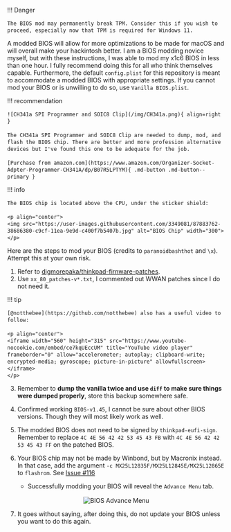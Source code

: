 !!! Danger
    
    The BIOS mod may permanently break TPM. Consider this if you wish to proceed, especially now that TPM is required for Windows 11.

A modded BIOS will allow for more optimizations to be made for macOS and will overall make your hackintosh better. I am a BIOS modding novice myself, but with these instructions, I was able to mod my x1c6 BIOS in less than one hour. I fully recommend doing this for all who think themselves capable. Furthermore, the default `config.plist` for this repository is meant to accommodate a modded BIOS with appropriate settings. If you cannot mod your BIOS or is unwilling to do so, use `Vanilla BIOS.plist`.

!!! recommendation

    ![CH341a SPI Programmer and SOIC8 Clip](/img/CH341a.png){ align=right }

    The CH341a SPI Programmer and SOIC8 Clip are needed to dump, mod, and flash the BIOS chip. There are better and more profession alternative devices but I've found this one to be adequate for the job.

    [Purchase from amazon.com](https://www.amazon.com/Organizer-Socket-Adpter-Programmer-CH341A/dp/B07R5LPTYM){ .md-button .md-button--primary }

!!! info

    The BIOS chip is located above the CPU, under the sticker shield:   

    <p align="center">
    <img src="https://user-images.githubusercontent.com/3349081/87883762-38686380-c9cf-11ea-9e9d-c400f7b5407b.jpg" alt="BIOS Chip" width="300">
    </p>

Here are the steps to mod your BIOS (credits to `paranoidbashthot` and `\x`). Attempt this at your own risk.

1. Refer to [digmorepaka/thinkpad-firnware-patches](https://github.com/digmorepaka/thinkpad-firmware-patches).
2. Use `xx_80_patches-v*.txt`, I commented out WWAN patches since I do not need it.

!!! tip

    [@notthebee](https://github.com/notthebee) also has a useful video to follow:

    <p align="center">
    <iframe width="560" height="315" src="https://www.youtube-nocookie.com/embed/ce7kqUEccUM" title="YouTube video player" frameborder="0" allow="accelerometer; autoplay; clipboard-write; encrypted-media; gyroscope; picture-in-picture" allowfullscreen></iframe>
    </p>


3. Remember to **dump the vanilla twice and use `diff` to make sure things were dumped properly**, store this backup somewhere safe.
4. Confirmed working `BIOS-v1.45`, I cannot be sure about other BIOS versions. Though they will most likely work as well.
5. The modded BIOS does not need to be signed by `thinkpad-eufi-sign`. Remember to replace `4C 4E 56 42 42 53 45 43 FB` with `4C 4E 56 42 42 53 45 43 FF` on the patched BIOS.

6. Your BIOS chip may not be made by Winbond, but by Macronix instead. In that case, add the argument `-c MX25L12835F/MX25L12845E/MX25L12865E` to `flashrom`. See [Issue #116](https://github.com/tylernguyen/x1c6-hackintosh/issues/116#issuecomment-778654320)
   - Successfully modding your BIOS will reveal the `Advance Menu` tab.

<p align="center">   
<img align="center" src="https://user-images.githubusercontent.com/3349081/87883767-3d2d1780-c9cf-11ea-9fb0-f250590a3f28.jpg" alt="BIOS Advance Menu" width="300"> 
</p>

7. It goes without saying, after doing this, do not update your BIOS unless you want to do this again.